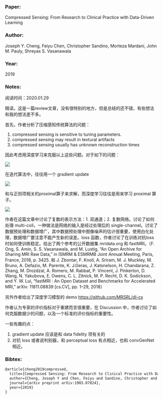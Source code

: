 ### Paper:

Compressed Sensing: From Research to Clinical Practice with Data-Driven Learning

### Author:

Joseph Y. Cheng, Feiyu Chen, Christopher Sandino, Morteza Mardani, John M. Pauly, Shreyas S. Vasanawala

### Year:

2019

### Notes:

阅读时间：2020.01.29

精读。这是一篇review文章，没有很特别的地方，但是总结的还不错，有些想法和我的想法差不多。

首先，作者分析了压缩感知传统算法的问题：

1. compressed sensing is sensitive to tuning parameters.
2. compressed sensing may result in textural artifacts
3. compressed sensing usually has unknown reconstruction times

因此考虑用深度学习来克服以上这些问题。对于如下的问题：

<img src="http://latex.codecogs.com/svg.latex? \hat{m}=\arg \min _{m} \frac{1}{2}\|A m-y\|_{2}^{2}+\lambda R(m)" border="0"/>

在迭代算法中，往往用一个 gradient update

<img src="http://latex.codecogs.com/svg.latex? m^{(k+)}=m^{(k)}-2 t A^{H}\left(A m^{(k)}-y\right)" border="0"/>

和与正则项相关的proximal算子来求解，而深度学习往往是用来学习 proximal 算子。

<img src="http://latex.codecogs.com/svg.latex? m^{(k+1)}=\operatorname{prox}_{\lambda R}\left(m^{(k+)}\right)=\arg \min _{u} R(u)+\frac{1}{2 \lambda}\left\|u-m^{(k+)}\right\|_{2}^{2}" border="0"/>

作者在这篇文章中讨论了复数的表示方法：1. 双通道；2. 复数网络。讨论了如何处理 multi-coil，一种做法是网络的输入是经过处理后的 single-channel。讨论了数据预处理和数据增广，其中数据预处理中图像噪声的估计很重要，使用白化处理，数据增广要注意不能产生新的误差。loss 函数，作者讨论了在训练对抗loss 时如何使训练稳定。给出了两个参考的公开数据集 mridata.org 和 fastMRI。（F. Ong, S. Amin, S. S. Vasanawala, and M. Lustig, “An Open Archive for Sharing MRI Raw Data,” in ISMRM & ESMRMB Joint Annual Meeting, Paris, France, 2018, p. 3425. 和 J. Zbontar, F. Knoll, A. Sriram, M. J. Muckley, M. Bruno, A. Defazio, M. Parente, K. J.Geras, J. Katsnelson, H. Chandarana, Z. Zhang, M. Drozdzal, A. Romero, M. Rabbat, P. Vincent, J. Pinkerton, D. Wang, N. Yakubova, E. Owens, C. L. Zitnick, M. P. Recht, D. K. Sodickson, and Y. W. Lui, “fastMRI : An Open Dataset and Benchmarks for Accelerated MRI,” arXiv: 11811.08839 [cs.CV], pp. 1–29, 2018）

另外作者给出了深度学习模型的 demo https://github.com/MRSRL/dl-cs

作者认为专家的评价指标对于重建而言很重要，在 Discussion 中，作者讨论了如何克服数据少的问题，以及一个标准的评价指标的重要性。

一些有趣的点：

1. gradient update 应该是和 data fidelity 项有关的 
2. 对抗 loss 或者说判别器，和 perceptual loss 有点相近，也和 convGenNet 相近。

### Bibtex:

```latex
@article{cheng2019compressed,
  title={Compressed Sensing: From Research to Clinical Practice with Data-Driven Learning},
  author={Cheng, Joseph Y and Chen, Feiyu and Sandino, Christopher and Mardani, Morteza and Pauly, John M and Vasanawala, Shreyas S},
  journal={arXiv preprint arXiv:1903.07824},
  year={2019}
}
```

